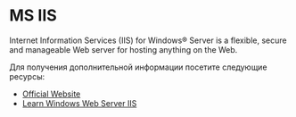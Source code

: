 # MS IIS

Internet Information Services (IIS) for Windows® Server is a flexible, secure and manageable Web server for hosting anything on the Web.

Для получения дополнительной информации посетите следующие ресурсы:

- [Official Website](https://www.iis.net/)
- [Learn Windows Web Server IIS](https://www.youtube.com/watch?v=1VdxPWwtISA)
